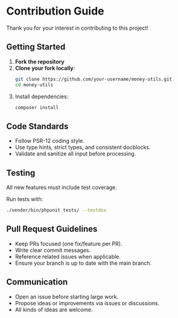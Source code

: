 # Contribution Guide

Thank you for your interest in contributing to this project!

## Getting Started

1. **Fork the repository**
2. **Clone your fork locally**:
   ```bash
   git clone https://github.com/your-username/money-utils.git
   cd money-utils
   ```
3. Install dependencies:
   ```bash
   composer install
   ```

## Code Standards
- Follow PSR-12 coding style.
- Use type hints, strict types, and consistent docblocks.
- Validate and sanitize all input before processing.

## Testing
All new features must include test coverage.

Run tests with:
```bash
./vendor/bin/phpunit tests/ --testdox
```

## Pull Request Guidelines

- Keep PRs focused (one fix/feature per PR).
- Write clear commit messages.
- Reference related issues when applicable.
- Ensure your branch is up to date with the main branch.

## Communication

- Open an issue before starting large work.
- Propose ideas or improvements via issues or discussions.
- All kinds of ideas are welcome.
